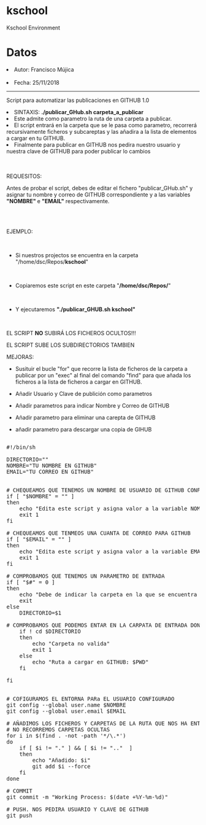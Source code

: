 # kschool
Kschool Environment

# Datos

<li>Autor:	Francisco Mújica</li>
<br>
<li>Fecha:	25/11/2018</li>

<hr>

Script para automatizar las publicaciones en GITHUB 1.0

<li>SINTAXIS:  <b>./publicar_GHub.sh carpeta_a_publicar</b></li>

<li>Este admite como parametro la ruta de una carpeta a publicar.</li>

<li>El script entrará en la carpeta que se le pasa como parametro, recorrerá recursivamente ficheros y subcareptas y las añadira a la lista de elementos a cargar en tu GITHUB.</li>

<li>Finalmente para publicar en GITHUB nos pedira nuestro usuario y nuestra clave de GITHUB para poder publicar lo cambios</li>

<br>
<br>

REQUESITOS:

Antes de probar el script, debes de editar el fichero "publicar_GHub.sh" y asignar tu nombre y correo de GITHUB correspondiente y a las variables <b>"NOMBRE" </b> e <b>"EMAIL"</b> respectivamente.

<br>
<br>

EJEMPLO:

<br>

* Si nuestros projectos se encuentra en la carpeta "/home/dsc/Repos/<b>kschool</b>"

<br>

* Copiaremos este script en este carpeta "<b>/home/dsc/Repos/</b>"

<br>

* Y ejecutaremos <b>"./publicar_GHUB.sh kschool"</b>

<br>

EL SCRIPT <b>NO</b> SUBIRÁ LOS FICHEROS OCULTOS!!!

EL SCRIPT SUBE LOS SUBDIRECTORIOS TAMBIEN


MEJORAS:

- Susituir el bucle "for" que recorre la lista de ficheros de la carpeta a publicar por un "exec" al final del comando "find" para que añada los ficheros a la lista de ficheros a cargar en GITHUB.

- Añadir Usuario y Clave de publición como parametros

- Añadir parametros para indicar Nombre y Correo de GITHUB

- Añadir parametro para eliminar una carepta de GITHUB

- añadir parametro para descargar una copia de GIHUB


<pre>

#!/bin/sh

DIRECTORIO=""
NOMBRE="TU NOMBRE EN GITHUB"
EMAIL="TU CORREO EN GITHUB"


# CHEQUEAMOS QUE TENEMOS UN NOMBRE DE USUARIO DE GITHUB CONFIGURADO
if [ "$NOMBRE" = "" ]
then
 	echo "Edita este script y asigna valor a la variable NOMBRE con tu nombre en GITHUB"
	exit 1
fi

# CHEQUEAMOS QUE TENMEOS UNA CUANTA DE CORREO PARA GITHUB
if [ "$EMAIL" = "" ]
then
 	echo "Edita este script y asigna valor a la variable EMAIL con tu correo en GITHUB"
	exit 1
fi

# COMPROBAMOS QUE TENEMOS UN PARAMETRO DE ENTRADA
if [ "$#" = 0 ] 
then
	echo "Debe de indicar la carpeta en la que se encuentra el projecto a publicar"
	exit
else
  	DIRECTORIO=$1

# COMPROBAMOS QUE PODEMOS ENTAR EN LA CARPATA DE ENTRADA DONDE ESTA NUESTRO PROYECTO
	if ! cd $DIRECTORIO
	then
		echo "Carpeta no valida"
		exit 1  
	else 
		echo "Ruta a cargar en GITHUB: $PWD"
	fi

fi


# COFIGURAMOS EL ENTORNA PARa EL USUARIO CONFIGURADO
git config --global user.name $NOMBRE
git config --global user.email $EMAIL

# AÑADIMOS LOS FICHEROS Y CARPETAS DE LA RUTA QUE NOS HA ENTRADO COMO PARAMETRO
# NO RECORREMOS CARPETAS OCULTAS
for i in $(find . -not -path '*/\.*')
do
	if [ $i != "." ] && [ $i != ".."  ]
	then
		echo "Añadido: $i"
		git add $i --force
	fi
done

# COMMIT
git commit -m "Working Process: $(date +%Y-%m-%d)"

# PUSH. NOS PEDIRA USUARIO Y CLAVE DE GITHUB
git push

</pre>






